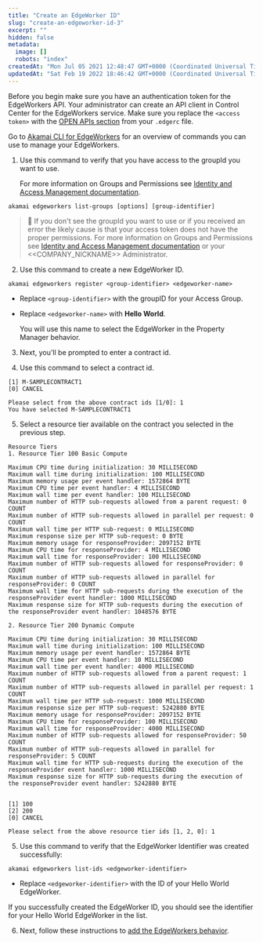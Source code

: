 ```yaml
---
title: "Create an EdgeWorker ID"
slug: "create-an-edgeworker-id-3"
excerpt: ""
hidden: false
metadata: 
  image: []
  robots: "index"
createdAt: "Mon Jul 05 2021 12:48:47 GMT+0000 (Coordinated Universal Time)"
updatedAt: "Sat Feb 19 2022 18:46:42 GMT+0000 (Coordinated Universal Time)"
---
```

Before you begin make sure you have an authentication token for the EdgeWorkers API. Your administrator can create an API client in Control Center for the EdgeWorkers service. Make sure you replace the `<access token>` with the <a href="https://techdocs.akamai.com/developer/docs/set-up-authentication-credentials">OPEN APIs section</a> from your `.edgerc` file.

Go to [Akamai CLI for EdgeWorkers](https://github.com/akamai/cli-edgeworkers) for an overview of commands you can use to manage your EdgeWorkers.

1. Use this command to verify that you have access to the groupId you want to use. 

   For more information on Groups and Permissions see [Identity and Access Management documentation](https://techdocs.akamai.com/iam/docs).

```shell
akamai edgeworkers list-groups [options] [group-identifier]
```

> 📘 If you don't see the groupId you want to use or if you received an error the likely cause is that your access token does not have the proper permissions. For more information on Groups and Permissions see [Identity and Access Management documentation](https://techdocs.akamai.com/iam/docs) or your <<COMPANY_NICKNAME>> Administrator.

2. Use this command to create a new EdgeWorker ID.

```shell
akamai edgeworkers register <group-identifier> <edgeworker-name>
```

- Replace `<group-identifier>`  with the groupID for your Access Group.

- Replace `<edgeworker-name>` with **Hello World**. 

    You will use this name to select the EdgeWorker in the Property Manager behavior.

3. Next, you'll be prompted to enter a contract id.

4. Use this command to select a contract id.

```shell
[1] M-SAMPLECONTRACT1
[0] CANCEL

Please select from the above contract ids [1/0]: 1
You have selected M-SAMPLECONTRACT1
```

5. Select a resource tier available on the contract you selected in the previous step.

```shell
Resource Tiers
1. Resource Tier 100 Basic Compute

Maximum CPU time during initialization: 30 MILLISECOND
Maximum wall time during initialization: 100 MILLISECOND
Maximum memory usage per event handler: 1572864 BYTE
Maximum CPU time per event handler: 4 MILLISECOND
Maximum wall time per event handler: 100 MILLISECOND
Maximum number of HTTP sub-requests allowed from a parent request: 0 COUNT
Maximum number of HTTP sub-requests allowed in parallel per request: 0 COUNT
Maximum wall time per HTTP sub-request: 0 MILLISECOND
Maximum response size per HTTP sub-request: 0 BYTE
Maximum memory usage for responseProvider: 2097152 BYTE
Maximum CPU time for responseProvider: 4 MILLISECOND
Maximum wall time for responseProvider: 100 MILLISECOND
Maximum number of HTTP sub-requests allowed for responseProvider: 0 COUNT
Maximum number of HTTP sub-requests allowed in parallel for responseProvider: 0 COUNT
Maximum wall time for HTTP sub-requests during the execution of the responseProvider event handler: 1000 MILLISECOND
Maximum response size for HTTP sub-requests during the execution of the responseProvider event handler: 1048576 BYTE

2. Resource Tier 200 Dynamic Compute

Maximum CPU time during initialization: 30 MILLISECOND
Maximum wall time during initialization: 100 MILLISECOND
Maximum memory usage per event handler: 1572864 BYTE
Maximum CPU time per event handler: 10 MILLISECOND
Maximum wall time per event handler: 4000 MILLISECOND
Maximum number of HTTP sub-requests allowed from a parent request: 1 COUNT
Maximum number of HTTP sub-requests allowed in parallel per request: 1 COUNT
Maximum wall time per HTTP sub-request: 1000 MILLISECOND
Maximum response size per HTTP sub-request: 5242880 BYTE
Maximum memory usage for responseProvider: 2097152 BYTE
Maximum CPU time for responseProvider: 100 MILLISECOND
Maximum wall time for responseProvider: 4000 MILLISECOND
Maximum number of HTTP sub-requests allowed for responseProvider: 50 COUNT
Maximum number of HTTP sub-requests allowed in parallel for responseProvider: 5 COUNT
Maximum wall time for HTTP sub-requests during the execution of the responseProvider event handler: 1000 MILLISECOND
Maximum response size for HTTP sub-requests during the execution of the responseProvider event handler: 5242880 BYTE


[1] 100
[2] 200
[0] CANCEL

Please select from the above resource tier ids [1, 2, 0]: 1
```

5. Use this command to verify that the EdgeWorker Identifier was created successfully:

```shell
akamai edgeworkers list-ids <edgeworker-identifier>
```

- Replace `<edgeworker-identifier>` with the ID of your Hello World EdgeWorker.  

If you successfully created the EdgeWorker ID, you should see the identifier for your Hello World EdgeWorker in the list. 

6. Next, follow these instructions to [add the EdgeWorkers behavior](doc:add-the-edgeworkers-behavior-2).
